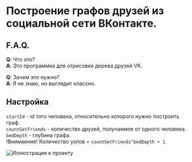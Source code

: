 # Построение графов друзей из социальной сети ВКонтакте.

## F.A.Q.
**Q**: Что это?  
**A**: Это программка для отрисовки дерева друзей VK.

**Q**: Зачем это нужно?  
**A**: Я не знаю, но выглядит классно.

## Настройка
`startId` - id того человека, относительно которого нужно построить граф.  
`countGetFriends` - количество друзей, получаемое от одного человека.  
`bedDepth` - глубина графа.  
!Внимаение! Количество узлов = `countGetFriends^bedDepth + 1`.

![Иллюстрация к проекту](https://github.com/a-abram/VkFriendsGraph/blob/master/demo.png)